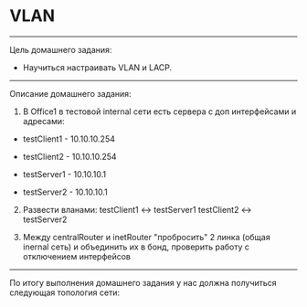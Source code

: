 # VLAN

--------------------------------------------------------------------------------------------------

Цель домашнего задания:

- Научиться настраивать VLAN и LACP.

--------------------------------------------------------------------------------------------------

Описание домашнего задания:

1) В Office1 в тестовой internal сети есть сервера с доп интерфейсами и адресами:

- testClient1 - 10.10.10.254

- testClient2 - 10.10.10.254

- testServer1 - 10.10.10.1

- testServer2 - 10.10.10.1

2) Развести вланами: testClient1 <-> testServer1 testClient2 <-> testServer2

3) Между centralRouter и inetRouter "пробросить" 2 линка (общая inernal сеть) и объединить их в бонд, проверить работу c отключением интерфейсов

------------------------------------------------------------------------------------------------------

По итогу выполнения домашнего задания у нас должна получиться следующая топология сети:

